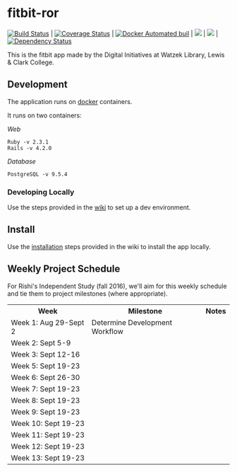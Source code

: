 # fitbit-ror
[![Build Status](https://travis-ci.org/WatzekDigitalInitiatives/fitbit-ror.svg?branch=master)](https://travis-ci.org/WatzekDigitalInitiatives/fitbit-ror) | [![Coverage Status](https://coveralls.io/repos/github/WatzekDigitalInitiatives/fitbit-ror/badge.svg?branch=master)](https://coveralls.io/github/WatzekDigitalInitiatives/fitbit-ror?branch=master) | [![Docker Automated buil](https://img.shields.io/docker/automated/jrottenberg/ffmpeg.svg?maxAge=2592000)]() |
[![](https://images.microbadger.com/badges/version/watzek/fitbit.svg)](http://microbadger.com/images/watzek/fitbit "Get your own version badge on microbadger.com") |
[![](https://images.microbadger.com/badges/image/watzek/fitbit.svg)](http://microbadger.com/images/watzek/fitbit "Get your own image badge on microbadger.com") | [![Dependency Status](https://www.versioneye.com/user/projects/57c0e6a8968d640049e12166/badge.svg?style=flat-square)](https://www.versioneye.com/user/projects/57c0e6a8968d640049e12166)

This is the fitbit app made by the Digital Initiatives at Watzek Library, Lewis & Clark College.

## Development

The application runs on [docker](https://www.docker.com/) containers.

It runs on two containers:

*Web*
```
Ruby -v 2.3.1
Rails -v 4.2.0
```
*Database*
```
PostgreSQL -v 9.5.4
```
### Developing Locally

Use the steps provided in the [wiki](https://github.com/WatzekDigitalInitiatives/fitbit-ror/wiki/Development) to set up a dev environment.

## Install

Use the [installation]() steps provided in the wiki to install the app locally.


## Weekly Project Schedule
For Rishi's Independent Study (fall 2016), we'll aim for this weekly schedule and tie them to project milestones (where appropriate).

<table>
<tr><th>Week</th><th>Milestone</th><th>Notes</th></tr>
<tr><td>Week 1: Aug 29-Sept 2</td><td>Determine Development Workflow</td><td></td></tr>
<tr><td>Week 2: Sept 5-9</td><td></td><td></td></tr>
<tr><td>Week 3: Sept 12-16</td><td></td><td></td></tr>
<tr><td>Week 5: Sept 19-23</td><td></td><td></td></tr>
<tr><td>Week 6: Sept 26-30</td><td></td><td></td></tr>
<tr><td>Week 7: Sept 19-23</td><td></td><td></td></tr>
<tr><td>Week 8: Sept 19-23</td><td></td><td></td></tr>
<tr><td>Week 9: Sept 19-23</td><td></td><td></td></tr>
<tr><td>Week 10: Sept 19-23</td><td></td><td></td></tr>
<tr><td>Week 11: Sept 19-23</td><td></td><td></td></tr>
<tr><td>Week 12: Sept 19-23</td><td></td><td></td></tr>
<tr><td>Week 13: Sept 19-23</td><td></td><td></td></tr>
</table>
